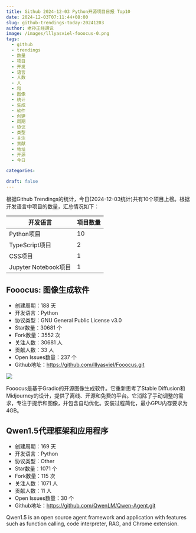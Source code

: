 ```yaml
---
title: Github 2024-12-03 Python开源项目日报 Top10
date: 2024-12-03T07:11:44+08:00
slug: github-trendings-today-20241203
author: 老孙正经胡说
image: /images/lllyasviel-fooocus-0.png
tags:
  - github
  - trendings
  - 数量
  - 项目
  - 开发
  - 语言
  - 人数
  - 人
  - 和
  - 图像
  - 统计
  - 生成
  - 软件
  - 创建
  - 周期
  - 协议
  - 类型
  - 关注
  - 贡献
  - 地址
  - 开源
  - 今日

categories:

draft: false
---
```



根据Github Trendings的统计，今日(2024-12-03统计)共有10个项目上榜。根据开发语言中项目的数量，汇总情况如下：

| 开发语言 | 项目数量 |
|  ----  | ----  |
| Python项目 | 10 |
| TypeScript项目 | 2 |
| CSS项目 | 1 |
| Jupyter Notebook项目 | 1 |

## Fooocus: 图像生成软件

* 创建周期：188 天
* 开发语言：Python
* 协议类型：GNU General Public License v3.0
* Star数量：30681 个
* Fork数量：3552 次
* 关注人数：30681 人
* 贡献人数：33 人
* Open Issues数量：237 个
* Github地址：https://github.com/lllyasviel/Fooocus.git


![](/images/lllyasviel-fooocus-0.png)

Fooocus是基于Gradio的开源图像生成软件。它重新思考了Stable Diffusion和Midjourney的设计，提供了离线、开源和免费的平台。它消除了手动调整的需求，专注于提示和图像，并包含自动优化。安装过程简化，最小GPU内存要求为4GB。

## Qwen1.5代理框架和应用程序

* 创建周期：169 天
* 开发语言：Python
* 协议类型：Other
* Star数量：1071 个
* Fork数量：115 次
* 关注人数：1071 人
* 贡献人数：11 人
* Open Issues数量：30 个
* Github地址：https://github.com/QwenLM/Qwen-Agent.git


Qwen1.5 is an open source agent framework and application with features such as function calling, code interpreter, RAG, and Chrome extension.

